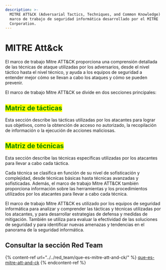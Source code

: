 ```yaml
---
description: >-
  MITRE ATT&CK (Adversarial Tactics, Techniques, and Common Knowledge) es un
  marco de trabajo de seguridad informática desarrollado por el MITRE
  Corporation.
---
```


# MITRE Att\&ck

El marco de trabajo Mitre ATT\&CK proporciona una comprensión detallada de las técnicas de ataque utilizadas por los adversarios, desde el nivel táctico hasta el nivel técnico, y ayuda a los equipos de seguridad a entender mejor cómo se llevan a cabo los ataques y cómo se pueden prevenir.

El marco de trabajo Mitre ATT\&CK se divide en dos secciones principales:

## <mark style="color:green;">Matriz de tácticas</mark>

Esta sección describe las tácticas utilizadas por los atacantes para lograr sus objetivos, como la obtención de acceso no autorizado, la recopilación de información o la ejecución de acciones maliciosas.

## <mark style="color:green;">Matriz de técnicas</mark>

Esta sección describe las técnicas específicas utilizadas por los atacantes para llevar a cabo cada táctica.

Cada técnica se clasifica en función de su nivel de sofisticación y complejidad, desde técnicas básicas hasta técnicas avanzadas y sofisticadas. Además, el marco de trabajo Mitre ATT\&CK también proporciona información sobre las herramientas y los procedimientos utilizados por los atacantes para llevar a cabo cada técnica.

El marco de trabajo Mitre ATT\&CK es utilizado por los equipos de seguridad informática para analizar y comprender las tácticas y técnicas utilizadas por los atacantes, y para desarrollar estrategias de defensa y medidas de mitigación. También se utiliza para evaluar la efectividad de las soluciones de seguridad y para identificar nuevas amenazas y tendencias en el panorama de la seguridad informática.



## Consultar la sección Red Team

{% content-ref url="../../red_team/que-es-mitre-att-and-ck/" %}
[que-es-mitre-att-and-ck](../../red\_team/que-es-mitre-att-and-ck/)
{% endcontent-ref %}
